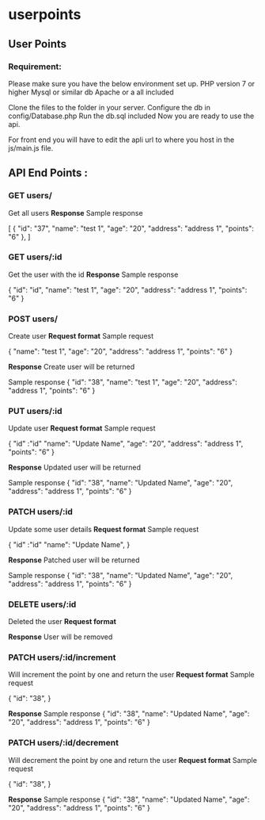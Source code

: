 # userpoints

<h2>User Points</h2>

<h3>Requirement:</h3>

Please make sure you have the below environment set up.
PHP version 7 or higher
Mysql or similar db
Apache or a all included 

Clone the files to the folder in your server.
Configure the db in config/Database.php
Run the db.sql included
Now you are ready to use the api.

For front end you will have to edit the apli url to where you host in the js/main.js file.

<h2>API End Points : </h2>
<h3>GET users/</h2> 
Get all users
<b>Response</b>
Sample response

[
    {
        "id": "37",
        "name": "test 1",
        "age": "20",
        "address": "address 1",
        "points": "6"
    },
]    

<h3>GET users/:id</h2> 
Get the user with the id
<b>Response</b>
Sample response

{
    "id": "id",
    "name": "test 1",
    "age": "20",
    "address": "address 1",
    "points": "6"
}

<h3>POST users/</h2> 
Create user
<b>Request format</b> 
Sample request

{
    "name": "test 1",
    "age": "20",
    "address": "address 1",
    "points": "6"
}

<b>Response</b>
Create user will be returned

Sample response
{
    "id": "38",
    "name": "test 1",
    "age": "20",
    "address": "address 1",
    "points": "6"
}

<h3>PUT users/:id</h2> 
Update user
<b>Request format</b> 
Sample request

{
   "id" :"id"
    "name": "Update Name",
    "age": "20",
    "address": "address 1",
    "points": "6"
}

<b>Response</b>
Updated user will be returned

Sample response
{
    "id": "38",
    "name": "Updated Name",
    "age": "20",
    "address": "address 1",
    "points": "6"
}

<h3>PATCH users/:id</h2> 
Update some user details
<b>Request format</b> 
Sample request

{
   "id" :"id"
    "name": "Update Name",
}

<b>Response</b>
Patched user will be returned

Sample response
{
    "id": "38",
    "name": "Updated Name",
    "age": "20",
    "address": "address 1",
    "points": "6"
}

<h3>DELETE users/:id</h2> 
Deleted the user
<b>Request format</b> 

<b>Response</b>
User will be removed

<h3>PATCH users/:id/increment</h2> 
Will increment the point by one and return the user
<b>Request format</b> 
Sample request

{
    "id": "38",
}

<b>Response</b>
Sample response
{
    "id": "38",
    "name": "Updated Name",
    "age": "20",
    "address": "address 1",
    "points": "6"
}

<h3>PATCH users/:id/decrement</h2> 
Will decrement the point by one and return the user
<b>Request format</b> 
Sample request

{
    "id": "38",
}

<b>Response</b>
Sample response
{
    "id": "38",
    "name": "Updated Name",
    "age": "20",
    "address": "address 1",
    "points": "6"
}




    


